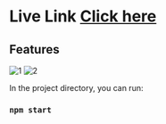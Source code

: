 
#  <h1>Live Link <a href="https://text-utill-app-two.vercel.app/"><b>Click here</b> </a></h1>

## Features
![1](https://github.com/user-attachments/assets/4070f0a2-cc96-4b17-b183-da8758c99759)
![2](https://github.com/user-attachments/assets/a93213bb-842b-45ab-bc62-813369e9faf7)


In the project directory, you can run:

### `npm start`
